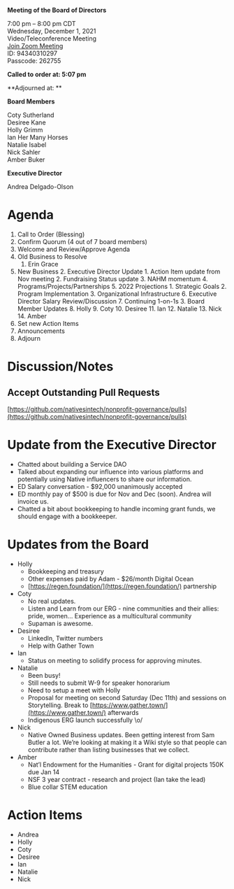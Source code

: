 **Meeting of the Board of Directors**

7:00 pm – 8:00 pm CDT  
Wednesday, December 1, 2021  
Video/Teleconference Meeting  
[Join Zoom Meeting](https://zoom.us/j/94340310297?pwd=YzZwTy91eXJ2RGwwRGYvWXlNK1VRdz09)  
ID: 94340310297  
Passcode: 262755

**Called to order at: 5:07 pm**

**Adjourned at: **

**Board Members**

Coty Sutherland  
Desiree Kane  
Holly Grimm  
Ian Her Many Horses  
Natalie Isabel  
Nick Sahler  
Amber Buker  

**Executive Director**

Andrea Delgado-Olson

# Agenda

1. Call to Order (Blessing) 
2. Confirm Quorum (4 out of 7 board members)
3. Welcome and Review/Approve Agenda
4. Old Business to Resolve
    1. Erin Grace
5. New Business
    2. Executive Director Update
        1. Action Item update from Nov meeting
        2. Fundraising Status update
        3. NAHM momentum
        4. Programs/Projects/Partnerships
        5. 2022 Projections
            1. Strategic Goals
            2. Program Implementation
            3. Organizational Infrastructure
        6. Executive Director Salary Review/Discussion
        7. Continuing 1-on-1s
    3. Board Member Updates
        8. Holly 
        9. Coty
        10. Desiree
        11. Ian
        12. Natalie
        13. Nick
        14. Amber
6. Set new Action Items
7. Announcements
8. Adjourn

# Discussion/Notes

## Accept Outstanding Pull Requests

[https://github.com/nativesintech/nonprofit-governance/pulls](https://github.com/nativesintech/nonprofit-governance/pulls)

# Update from the Executive Director

* Chatted about building a Service DAO
* Talked about expanding our influence into various platforms and potentially using Native influencers to share our information.
* ED Salary conversation - $92,000 unanimously accepted
* ED monthly pay of $500 is due for Nov and Dec (soon). Andrea will invoice us.
* Chatted a bit about bookkeeping to handle incoming grant funds, we should engage with a bookkeeper.


# Updates from the Board

* Holly
    * Bookkeeping and treasury
    * Other expenses paid by Adam - $26/month Digital Ocean
    * [https://regen.foundation/](https://regen.foundation/) partnership
* Coty
    * No real updates.
    * Listen and Learn from our ERG - nine communities and their allies: pride, women… Experience as a multicultural community
    * Supaman is awesome.
* Desiree
    * LinkedIn, Twitter numbers
    * Help with Gather Town
* Ian
    * Status on meeting to solidify process for approving minutes.
* Natalie
    * Been busy!
    * Still needs to submit W-9 for speaker honorarium
    * Need to setup a meet with Holly
    * Proposal for meeting on second Saturday (Dec 11th) and sessions on Storytelling. Break to [https://www.gather.town/](https://www.gather.town/) afterwards
    * Indigenous ERG launch successfully \o/
* Nick
    * Native Owned Business updates. Been getting interest from Sam Butler a lot. We’re looking at making it a Wiki style so that people can contribute rather than listing businesses that we collect.
* Amber
    * Nat’l Endowment for the Humanities - Grant for digital projects 150K due Jan 14
    * NSF 3 year contract - research and project (Ian take the lead)
    * Blue collar STEM education

# Action Items



* Andrea
* Holly 
* Coty
* Desiree
* Ian
* Natalie
* Nick